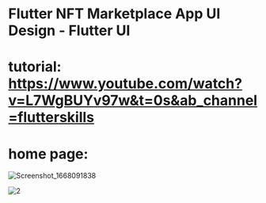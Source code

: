 # Flutter NFT Marketplace App UI Design - Flutter UI

# tutorial: https://www.youtube.com/watch?v=L7WgBUYv97w&t=0s&ab_channel=flutterskills

# home page:

![Screenshot_1668091838](https://user-images.githubusercontent.com/102475069/203722548-2db05c6d-3ba9-4249-b025-e3b99e6ac6d9.png)

![2](https://user-images.githubusercontent.com/102475069/208304466-ef13884a-c81b-4f50-a906-92d17c1fe515.png)
